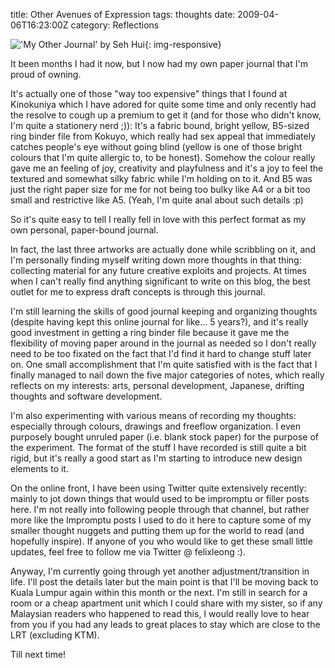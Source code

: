 title: Other Avenues of Expression
tags: thoughts
date: 2009-04-06T16:23:00Z
category: Reflections

!['My Other Journal' by Seh Hui](http://smg.photobucket.com/albums/v95/seh_hui/livejournal/?action=view&current=Photo-0058.jpg){: img-responsive}


It been months I had it now, but I now had my own paper journal that I'm proud of owning.

It's actually one of those "way too expensive" things that I found at Kinokuniya which I have adored for quite some time and only recently had the resolve to cough up a premium to get it (and for those who didn't know, I'm quite a stationery nerd ;)): It's a fabric bound, bright yellow, B5-sized ring binder file from Kokuyo, which really had sex appeal that immediately catches people's eye without going blind (yellow is one of those bright colours that I'm quite allergic to, to be honest). Somehow the colour really gave me an feeling of joy, creativity and playfulness and it's a joy to feel the textured and somewhat silky fabric while I'm holding on to it. And B5 was just the right paper size for me for not being too bulky like A4 or a bit too small and restrictive like A5. (Yeah, I'm quite anal about such details :p)

So it's quite easy to tell I really fell in love with this perfect format as my own personal, paper-bound journal.

In fact, the last three artworks are actually done while scribbling on it, and I'm personally finding myself writing down more thoughts in that thing: collecting material for any future creative exploits and projects. At times when I can't really find anything significant to write on this blog, the best outlet for me to express draft concepts is through this journal.

I'm still learning the skills of good journal keeping and organizing thoughts (despite having kept this online journal for like… 5 years?), and it's really good investment in getting a ring binder file because it gave me the flexibility of moving paper around in the journal as needed so I don't really need to be too fixated on the fact that I'd find it hard to change stuff later on. One small accomplishment that I'm quite satisfied with is the fact that I finally managed to nail down the five major categories of notes, which really reflects on my interests: arts, personal development, Japanese, drifting thoughts and software development.

I'm also experimenting with various means of recording my thoughts: especially through colours, drawings and freeflow organization. I even purposely bought unruled paper (i.e. blank stock paper) for the purpose of the experiment. The format of the stuff I have recorded is still quite a bit rigid, but it's really a good start as I'm starting to introduce new design elements to it.

On the online front, I have been using Twitter quite extensively recently: mainly to jot down things that would used to be impromptu or filler posts here. I'm not really into following people through that channel, but rather more like the Impromptu posts I used to do it here to capture some of my smaller thought nuggets and putting them up for the world to read (and hopefully inspire). If anyone of you who would like to get these small little updates, feel free to follow me via Twitter @ felixleong :).

Anyway, I'm currently going through yet another adjustment/transition in life. I'll post the details later but the main point is that I'll be moving back to Kuala Lumpur again within this month or the next. I'm still in search for a room or a cheap apartment unit which I could share with my sister, so if any Malaysian readers who happened to read this, I would really love to hear from you if you had any leads to great places to stay which are close to the LRT (excluding KTM).

Till next time!
